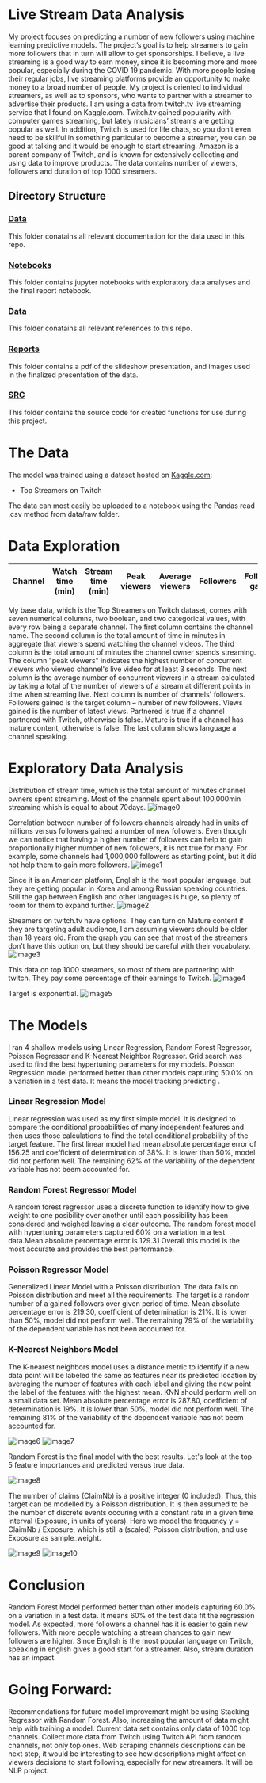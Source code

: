 # Live Stream Data Analysis

My project focuses on predicting a number of new followers using machine learning predictive models. The project’s goal is to help streamers to gain more followers that in turn will allow to get sponsorships. I believe, a live streaming is a good way to earn money, since it is becoming more and more popular, especially during the COVID 19 pandemic. With more people losing their regular jobs, live streaming platforms provide an opportunity to make money to a broad number of people. My project is oriented to individual streamers, as well as to sponsors, who wants to partner with a streamer to advertise their products. I am using a data from twitch.tv live streaming service that I found on Kaggle.com. Twitch.tv gained popularity with computer games streaming, but lately musicians’ streams are getting popular as well. In addition, Twitch is used for life chats, so you don’t even need to be skillful in something particular to become a streamer, you can be good at talking and it would be enough to start streaming. Amazon is a parent company of Twitch, and is known for extensively collecting and using data to improve products. The data contains number of viewers, followers and duration of top 1000 streamers.

## Directory Structure

### [Data](https://github.com/oklena/Live_Stream_Data_Analysis/tree/main/data)
This folder conatains all relevant documentation for the data used in this repo.

### [Notebooks](https://github.com/oklena/Live_Stream_Data_Analysis/tree/main/notebooks)
This folder contains jupyter notebooks with exploratory data analyses and the final report notebook.

### [Data](https://github.com/oklena/Live_Stream_Data_Analysis/tree/main/references)
This folder conatains all relevant references to this repo.

### [Reports](https://github.com/oklena/Live_Stream_Data_Analysis/tree/main/reports)
This folder contains a pdf of the slideshow presentation, and images used in the finalized presentation of the data.

### [SRC](https://github.com/oklena/Live_Stream_Data_Analysis/tree/main/src)
This folder contains the source code for created functions for use during this project.


# The Data

The model was trained using a dataset hosted on [Kaggle.com](https://www.kaggle.com/aayushmishra1512/twitchdata): 

* Top Streamers on Twitch

The data can most easily be uploaded to a notebook using the Pandas read .csv method from data/raw folder. 

# Data Exploration

| Channel | Watch time (min) | Stream time (min) | Peak viewers | Average viewers | Followers | Followers gained | Views gained | Partnered | Mature | Language |
| --------|------------------|-------------------|--------------|-----------------|-----------|------------------|--------------|-----------|--------|------------|

My base data, which is the Top Streamers on Twitch dataset, comes with seven numerical columns, two boolean, and two categorical values, with every row being a separate channel. The first column contains the channel name. The second column is the total amount of time in minutes in aggregate that viewers spend watching the channel videos. The third column is the total amount of minutes the channel owner spends streaming. The column "peak viewers" indicates the highest number of concurrent viewers who viewed channel's live video for at least 3 seconds. The next column is the average number of concurrent viewers in a stream calculated by taking a total of the number of viewers of a stream at different points in time when streaming live. Next column is number of channels' followers. Followers gained is the target column – number of new followers. Views gained is the number of latest views. Partnered is true if a channel partnered with Twitch, otherwise is false. Mature is true if a channel has mature content, otherwise is false. The last column shows language a channel speaking. 

# Exploratory Data Analysis

Distribution of stream time, which is the total amount of minutes channel owners spent streaming. Most of the channels spent about 100,000min streaming whish is equal to about 70days.
![image0](reports/figures/Stream_time_dist.png)

Correlation between number of followers channels already had in units of millions versus followers gained a number of new followers. Even though we can  notice that having a higher number of followers can help to gain proportionally higher number of new followers, it is not true for many.
For example, some channels had 1,000,000 followers as starting point, but it did not help them to gain more followers.
![image1](reports/figures/FollowersvsFollowersgained.png)

Since it is an American platform, English is the most popular language, but they are getting popular in Korea and among Russian speaking countries. Still the gap between English and other languages is huge, so plenty of room for them to expand further. 
![image2](reports/figures/Languages.png)

Streamers on twitch.tv have options. They can turn on Mature content if they are targeting adult audience, I am assuming viewers should be older than 18 years old. From the graph you can see that most of the streamers don’t have this option on, but they should be careful with their vocabulary. 
![image3](reports/figures/Mature.png)

This data on top 1000 streamers, so most of them are partnering with twitch. They pay some percentage of their earnings to Twitch.
![image4](reports/figures/Partnered.png)

Target is exponential.
![image5](reports/figures/Target_Dist.png)

# The Models 

I ran 4 shallow models using Linear Regression, Random Forest Regressor, Poisson Regressor and K-Nearest Neighbor Regressor. Grid search was used to find the best hypertuning parameters for my models. Poisson Regression model performed better than other models capturing 50.0% on a variation in a test data. It means the model tracking predicting . 

### Linear Regression Model

Linear regression was used as my first simple model. It is designed to compare the conditional probabilities of many independent features and then uses those calculations to find the total conditional probability of the target feature. The first linear model had mean absolute percentage error of 156.25 and coefficient of determination of 38%. It is lower than 50%, model did not perform well. The remaining 62% of the variability of the dependent variable has not beem accounted for. 


### Random Forest Regressor Model

A random forest regressor uses a discrete function to identify how to give weight to one posibility over another until each possibility has been considered and weighed leaving a clear outcome. The random forest model with hypertuning parameters captured 60% on a variation in a test data.Mean absolute percentage error is 129.31
Overall this model is the most accurate and provides the best performance.

### Poisson Regressor Model

Generalized Linear Model with a Poisson distribution. The data falls on Poisson distribution and meet all the requirements. The target is a random number of a gained followers over given period of time. Mean absolute percentage error is 219.30, coefficient of determination is 21%. It is lower than 50%, model did not perform well. The remaining 79% of the variability of the dependent variable has not been accounted for. 



### K-Nearest Neighbors Model

The K-nearest neighbors model uses a distance metric to identify if a new data point will be labeled the same as features near its predicted location by averaging the number of features with each label and giving the new point the label of the features with the highest mean. KNN should perform well on a small data set. Mean absolute percentage error is 287.80, coefficient of determination is 19%. It is lower than 50%, model did not perform well. The remaining 81% of the variability of the dependent variable has not beem accounted for. 

![image6](reports/figures/Models_performances_1.png)
![image7](reports/figures/Models_performances_2.png)

Random Forest is the final model with the best results. Let's look at the top 5 feature importances and predicted versus true data.

![image8](reports/figures/RF_5_feature_importances.png)

The number of claims (ClaimNb) is a positive integer (0 included). Thus, this target can be modelled by a Poisson distribution. It is then assumed to be the number of discrete events occuring with a constant rate in a given time interval (Exposure, in units of years). Here we model the frequency y = ClaimNb / Exposure, which is still a (scaled) Poisson distribution, and use Exposure as sample_weight.


![image9](reports/figures/Random_Forest_performances_1.png)
![image10](reports/figures/Random_Forest_performances_2.png)


# Conclusion

Random Forest Model performed better than other models capturing 60.0% on a variation in a test data. It means 60% of the test data fit the regression model. As expected, more followers a channel has it is easier to gain new followers. With more people watching a stream chances to gain new followers are higher. Since English is the most popular language on Twitch, speaking in english gives a good start for a streamer. Also, stream duration has an impact.


# Going Forward:

Recommendations for future model improvement might be using Stacking Regressor with Random Forest. Also, increasing the amount of data might help with training a model. Current data set contains only data of 1000 top channels. Collect more data from Twitch using Twitch API from random channels, not only top ones. Web scraping channels descriptions can be next step, it would be interesting to see how descriptions might affect on viewers decisions to start following, especially for new streamers. It will be NLP project.     
